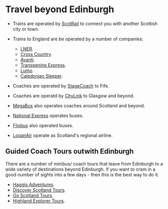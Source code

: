 # Travel beyond Edinburgh

* Trains are operated by [ScotRail](https://www.scotrail.co.uk/) to connect you with another Scottish city or town.

* Trains to England are be operated by a number of companies:

  * [LNER](https://www.lner.co.uk/).
  * [Cross Country](https://www.crosscountrytrains.co.uk/).
  * [Avanti](https://www.avantiwestcoast.co.uk/).
  * [Transpenine Express](https://www.tpexpress.co.uk/).
  * [Lumo](https://www.lumo.co.uk/).
  * [Caledonian Sleeper](https://www.sleeper.scot/).

* Coaches are operated by [StageCoach](https://www.stagecoachbus.com/) to Fife.
* Coaches are operatd by [CityLink](https://www.citylink.co.uk) to Glasgow and beyond.
* [MegaBus](https://www.megabus.co.uk/) also operates coaches around Scotland and beyond.
* [National Express](https://www.nationalexpress.com/en) operates buses.
* [Flixbus](https://www.flixbus.co.uk/) also operated buses.
* [LoganAir](https://www.loganair.co.uk/) operate as Scotland's regional airline.

  
## **Guided Coach Tours outwith Edinburgh**

There are a number of minibus/ coach tours that leave from Edinburgh to a wide variety of destinations beyond Edinburgh. If you want to cram in a good number of sights into a few days - then this is the best way to do it. 

* [Haggis Adventures](https://www.haggisadventures.com/).
* [Discover Scotland Tours](https://www.discoverscotlandtours.com/tours-from-edinburgh/).
* [Go Scotland Tours](https://www.goscotlandtours.com/).
* [Highland Explorer Tours](https://highlandexplorertours.com/3-6-day-tours).

